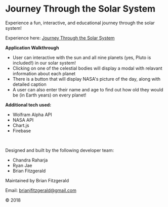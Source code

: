 # Journey Through the Solar System

Experience a fun, interactive, and educational journey through the solar system!

Experience here: [Journey Through the Solar System](https://brijamfitz.github.io/Solar-System/)

**Application Walkthrough**
* User can interactive with the sun and all nine planets (yes, Pluto is included!) in our solar system!
* Clicking on one of the celestial bodies will display a modal with relavant information about each planet
* There is a button that will display NASA's picture of the day, along with detailed caption
* A user can also enter their name and age to find out how old they would be (in Earth years) on every planet!

**Additional tech used:**
* Wolfram Alpha API
* NASA API
* Chart.js
* Firebase

&nbsp;

Designed and built by the following developer team:
* Chandra Raharja
* Ryan Jae
* Brian Fitzgerald

Maintained by Brian Fitzgerald

Email: brianjfitzgerald@gmail.com

&#169; 2018